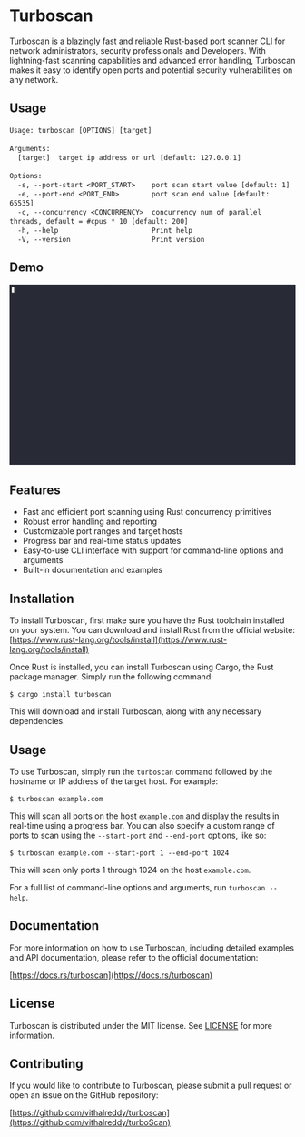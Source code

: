 # Turboscan

Turboscan is a blazingly fast and reliable Rust-based port scanner CLI for network administrators, security professionals and Developers. With lightning-fast scanning capabilities and advanced error handling, Turboscan makes it easy to identify open ports and potential security vulnerabilities on any network.

## Usage

```
Usage: turboscan [OPTIONS] [target]

Arguments:
  [target]  target ip address or url [default: 127.0.0.1]

Options:
  -s, --port-start <PORT_START>    port scan start value [default: 1]
  -e, --port-end <PORT_END>        port scan end value [default: 65535]
  -c, --concurrency <CONCURRENCY>  concurrency num of parallel threads, default = #cpus * 10 [default: 200]
  -h, --help                       Print help
  -V, --version                    Print version
```

## Demo

<img src="https://github.com/vithalreddy/turboscan/blob/master/assets/demo.gif?raw=true">

## Features

- Fast and efficient port scanning using Rust concurrency primitives
- Robust error handling and reporting
- Customizable port ranges and target hosts
- Progress bar and real-time status updates
- Easy-to-use CLI interface with support for command-line options and arguments
- Built-in documentation and examples

## Installation

To install Turboscan, first make sure you have the Rust toolchain installed on your system. You can download and install Rust from the official website: [https://www.rust-lang.org/tools/install](https://www.rust-lang.org/tools/install)

Once Rust is installed, you can install Turboscan using Cargo, the Rust package manager. Simply run the following command:

```
$ cargo install turboscan
```

This will download and install Turboscan, along with any necessary dependencies.

## Usage

To use Turboscan, simply run the `turboscan` command followed by the hostname or IP address of the target host. For example:

```
$ turboscan example.com
```

This will scan all ports on the host `example.com` and display the results in real-time using a progress bar. You can also specify a custom range of ports to scan using the `--start-port` and `--end-port` options, like so:

```
$ turboscan example.com --start-port 1 --end-port 1024
```

This will scan only ports 1 through 1024 on the host `example.com`.

For a full list of command-line options and arguments, run `turboscan --help`.

## Documentation

For more information on how to use Turboscan, including detailed examples and API documentation, please refer to the official documentation:

[https://docs.rs/turboscan](https://docs.rs/turboscan)

## License

Turboscan is distributed under the MIT license. See [LICENSE](LICENSE) for more information.

## Contributing

If you would like to contribute to Turboscan, please submit a pull request or open an issue on the GitHub repository:

[https://github.com/vithalreddy/turboscan](https://github.com/vithalreddy/turboScan)
